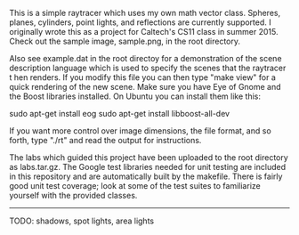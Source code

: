 This is a simple raytracer which uses my own math vector class. Spheres,
planes, cylinders, point lights, and reflections are currently supported. I 
originally wrote this as a project for Caltech's CS11 class in summer 2015. 
Check out the sample image, sample.png, in the root directory. 

Also see example.dat in the root directoy for a demonstration of the scene 
description language which is used to specify the scenes that the raytracer t
hen renders. If you modify this file you can then type "make view" for a quick 
rendering of the new scene. Make sure you have Eye of Gnome and the Boost 
libraries installed. On Ubuntu you can install them like this: 

  sudo apt-get install eog
  sudo apt-get install libboost-all-dev
  
If you want more control over image dimensions, the file format, and so forth, 
type "./rt" and read the output for instructions. 

The labs which guided this project have been uploaded to the root directory as 
labs.tar.gz. The Google test libraries needed for unit testing are included in 
this repository and are automatically built by the makefile. There is fairly
good unit test coverage; look at some of the test suites to familiarize
yourself with the provided classes.

--------------------------------------------------------------------------------

TODO: shadows, spot lights, area lights